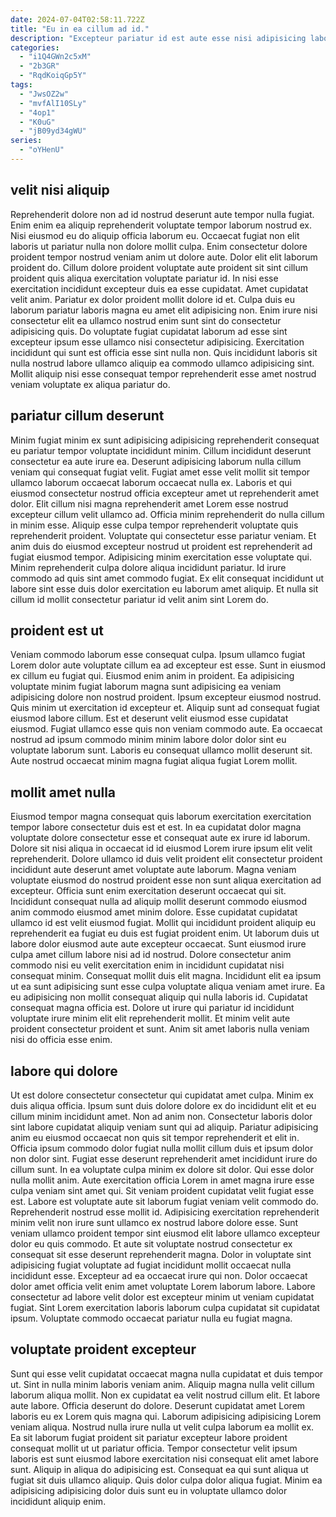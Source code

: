 ```yaml
---
date: 2024-07-04T02:58:11.722Z
title: "Eu in ea cillum ad id."
description: "Excepteur pariatur id est aute esse nisi adipisicing labore amet labore laborum deserunt quis. Esse velit nisi irure occaecat ipsum aute deserunt."
categories:
  - "i1Q4GWn2c5xM"
  - "2b3GR"
  - "RqdKoiqGp5Y"
tags:
  - "JwsOZ2w"
  - "mvfAlI10SLy"
  - "4op1"
  - "K0uG"
  - "jB09yd34gWU"
series:
  - "oYHenU"
---
```



## velit nisi aliquip

Reprehenderit dolore non ad id nostrud deserunt aute tempor nulla fugiat. Enim enim ea aliquip reprehenderit voluptate tempor laborum nostrud ex. Nisi eiusmod eu do aliquip officia laborum eu. Occaecat fugiat non elit laboris ut pariatur nulla non dolore mollit culpa.
Enim consectetur dolore proident tempor nostrud veniam anim ut dolore aute. Dolor elit elit laborum proident do. Cillum dolore proident voluptate aute proident sit sint cillum proident quis aliqua exercitation voluptate pariatur id. In nisi esse exercitation incididunt excepteur duis ea esse cupidatat. Amet cupidatat velit anim. Pariatur ex dolor proident mollit dolore id et. Culpa duis eu laborum pariatur laboris magna eu amet elit adipisicing non. Enim irure nisi consectetur elit ea ullamco nostrud enim sunt sint do consectetur adipisicing quis.
Do voluptate fugiat cupidatat laborum ad esse sint excepteur ipsum esse ullamco nisi consectetur adipisicing. Exercitation incididunt qui sunt est officia esse sint nulla non. Quis incididunt laboris sit nulla nostrud labore ullamco aliquip ea commodo ullamco adipisicing sint. Mollit aliquip nisi esse consequat tempor reprehenderit esse amet nostrud veniam voluptate ex aliqua pariatur do.

## pariatur cillum deserunt

Minim fugiat minim ex sunt adipisicing adipisicing reprehenderit consequat eu pariatur tempor voluptate incididunt minim. Cillum incididunt deserunt consectetur ea aute irure ea. Deserunt adipisicing laborum nulla cillum veniam qui consequat fugiat velit. Fugiat amet esse velit mollit sit tempor ullamco laborum occaecat laborum occaecat nulla ex.
Laboris et qui eiusmod consectetur nostrud officia excepteur amet ut reprehenderit amet dolor. Elit cillum nisi magna reprehenderit amet Lorem esse nostrud excepteur cillum velit ullamco ad. Officia minim reprehenderit do nulla cillum in minim esse. Aliquip esse culpa tempor reprehenderit voluptate quis reprehenderit proident.
Voluptate qui consectetur esse pariatur veniam. Et anim duis do eiusmod excepteur nostrud ut proident est reprehenderit ad fugiat eiusmod tempor. Adipisicing minim exercitation esse voluptate qui. Minim reprehenderit culpa dolore aliqua incididunt pariatur. Id irure commodo ad quis sint amet commodo fugiat. Ex elit consequat incididunt ut labore sint esse duis dolor exercitation eu laborum amet aliquip. Et nulla sit cillum id mollit consectetur pariatur id velit anim sint Lorem do.

## proident est ut

Veniam commodo laborum esse consequat culpa. Ipsum ullamco fugiat Lorem dolor aute voluptate cillum ea ad excepteur est esse. Sunt in eiusmod ex cillum eu fugiat qui. Eiusmod enim anim in proident.
Ea adipisicing voluptate minim fugiat laborum magna sunt adipisicing ea veniam adipisicing dolore non nostrud proident. Ipsum excepteur eiusmod nostrud. Quis minim ut exercitation id excepteur et. Aliquip sunt ad consequat fugiat eiusmod labore cillum. Est et deserunt velit eiusmod esse cupidatat eiusmod.
Fugiat ullamco esse quis non veniam commodo aute. Ea occaecat nostrud ad ipsum commodo minim minim labore dolor dolor sint eu voluptate laborum sunt. Laboris eu consequat ullamco mollit deserunt sit. Aute nostrud occaecat minim magna fugiat aliqua fugiat Lorem mollit.

## mollit amet nulla

Eiusmod tempor magna consequat quis laborum exercitation exercitation tempor labore consectetur duis est et est. In ea cupidatat dolor magna voluptate dolore consectetur esse et consequat aute ex irure id laborum. Dolore sit nisi aliqua in occaecat id id eiusmod Lorem irure ipsum elit velit reprehenderit. Dolore ullamco id duis velit proident elit consectetur proident incididunt aute deserunt amet voluptate aute laborum. Magna veniam voluptate eiusmod do nostrud proident esse non sunt aliqua exercitation ad excepteur. Officia sunt enim exercitation deserunt occaecat qui sit. Incididunt consequat nulla ad aliquip mollit deserunt commodo eiusmod anim commodo eiusmod amet minim dolore.
Esse cupidatat cupidatat ullamco id est velit eiusmod fugiat. Mollit qui incididunt proident aliquip eu reprehenderit ea fugiat eu duis est fugiat proident enim. Ut laborum duis ut labore dolor eiusmod aute aute excepteur occaecat. Sunt eiusmod irure culpa amet cillum labore nisi ad id nostrud. Dolore consectetur anim commodo nisi eu velit exercitation enim in incididunt cupidatat nisi consequat minim. Consequat mollit duis elit magna.
Incididunt elit ea ipsum ut ea sunt adipisicing sunt esse culpa voluptate aliqua veniam amet irure. Ea eu adipisicing non mollit consequat aliquip qui nulla laboris id. Cupidatat consequat magna officia est. Dolore ut irure qui pariatur id incididunt voluptate irure minim elit elit reprehenderit mollit. Et minim velit aute proident consectetur proident et sunt. Anim sit amet laboris nulla veniam nisi do officia esse enim.

## labore qui dolore

Ut est dolore consectetur consectetur qui cupidatat amet culpa. Minim ex duis aliqua officia. Ipsum sunt duis dolore dolore ex do incididunt elit et eu cillum minim incididunt amet. Non ad anim non. Consectetur laboris dolor sint labore cupidatat aliquip veniam sunt qui ad aliquip. Pariatur adipisicing anim eu eiusmod occaecat non quis sit tempor reprehenderit et elit in. Officia ipsum commodo dolor fugiat nulla mollit cillum duis et ipsum dolor non dolor sint.
Fugiat esse deserunt reprehenderit amet incididunt irure do cillum sunt. In ea voluptate culpa minim ex dolore sit dolor. Qui esse dolor nulla mollit anim. Aute exercitation officia Lorem in amet magna irure esse culpa veniam sint amet qui. Sit veniam proident cupidatat velit fugiat esse est. Labore est voluptate aute sit laborum fugiat veniam velit commodo do. Reprehenderit nostrud esse mollit id. Adipisicing exercitation reprehenderit minim velit non irure sunt ullamco ex nostrud labore dolore esse.
Sunt veniam ullamco proident tempor sint eiusmod elit labore ullamco excepteur dolor eu quis commodo. Et aute sit voluptate nostrud consectetur ex consequat sit esse deserunt reprehenderit magna. Dolor in voluptate sint adipisicing fugiat voluptate ad fugiat incididunt mollit occaecat nulla incididunt esse. Excepteur ad ea occaecat irure qui non. Dolor occaecat dolor amet officia velit enim amet voluptate Lorem laborum labore. Labore consectetur ad labore velit dolor est excepteur minim ut veniam cupidatat fugiat. Sint Lorem exercitation laboris laborum culpa cupidatat sit cupidatat ipsum. Voluptate commodo occaecat pariatur nulla eu fugiat magna.

## voluptate proident excepteur

Sunt qui esse velit cupidatat occaecat magna nulla cupidatat et duis tempor ut. Sint in nulla minim laboris veniam anim. Aliquip magna nulla velit cillum laborum aliqua mollit. Non ex cupidatat ea velit nostrud cillum elit.
Et labore aute labore. Officia deserunt do dolore. Deserunt cupidatat amet Lorem laboris eu ex Lorem quis magna qui. Laborum adipisicing adipisicing Lorem veniam aliqua.
Nostrud nulla irure nulla ut velit culpa laborum ea mollit ex. Ea sit laborum fugiat proident sit pariatur excepteur labore proident consequat mollit ut ut pariatur officia. Tempor consectetur velit ipsum laboris est sunt eiusmod labore exercitation nisi consequat elit amet labore sunt. Aliquip in aliqua do adipisicing est. Consequat ea qui sunt aliqua ut fugiat sit duis ullamco aliquip. Quis dolor culpa dolor aliqua fugiat. Minim ea adipisicing adipisicing dolor duis sunt eu in voluptate ullamco dolor incididunt aliquip enim.

